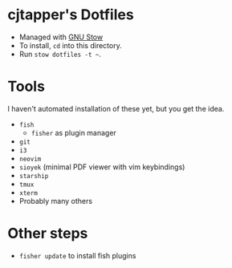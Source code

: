# cjtapper's Dotfiles
- Managed with [GNU Stow](https://www.gnu.org/software/stow)
- To install, `cd` into this directory.
- Run `stow dotfiles -t ~`.

# Tools
I haven't automated installation of these yet, but you get the idea.
- `fish`
    - `fisher` as plugin manager
- `git`
- `i3`
- `neovim`
- `sioyek` (minimal PDF viewer with vim keybindings)
- `starship`
- `tmux`
- `xterm`
- Probably many others

# Other steps
- `fisher update` to install fish plugins
